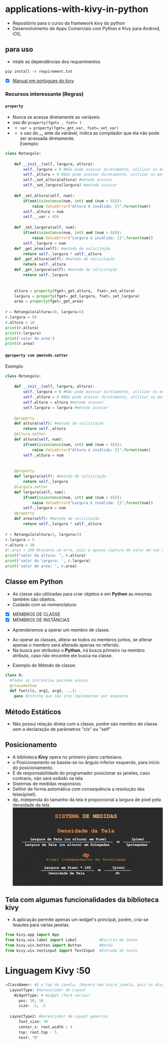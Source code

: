 # applications-with-kivy-in-python
- Repositório para o curso da framework kivy do python
- Desenvolvimento de Apps Comerciais com Python e Kivy para Android, iOS,

## para uso
* intale as dependências dos requerimentos
```shell
pip install -r requirement.txt
```
- [x] [Manual em portugues do kivy](kivy-pt_br-excript.pdf)

### Recursos interessante (Regras)
#### ```property```
- Nunca se acessa diretamente as variáveis.
- uso do ```property(fget= , fset= )``` </br>
- - ```var = property(fget=_get_var, fset=_set_var)```
- - o uso do __ ante da variável, indica as compilador que ela não pode ser acessada diretamente. </br>
Exemplo:
```python
class Retangulo:

    def __init__(self, largura, altura):
        self._largura = 0 #Não pode acessar diretamente, utilizar os metodos acessores
        self._altura = 0 #Não pode acessar diretamente, utilizar os metodos acessores
        self._set_altura(altura) #metodo acessor
        self._set_largura(largura) #metodo acessor

    def _set_altura(self, num):
        if(not(isinstance(num, int) and (num > 0))):
            raise ValueError("Altura é inválida: {}".format(num))
        self._altura = num
        self.__var = 456

    def _set_largura(self, num):
        if(not(isinstance(num, int) and (num > 0))):
            raise ValueError("Largura é inválida: {}".format(num))
        self._largura = num
    def _get_area(self): #metodo de solicitação
        return self._largura * self._altura
    def _get_altura(self): #metodo de solicitação
        return self._altura
    def _get_largura(self): #metodo de solicitação
        return self._largura


    altura = property(fget=_get_altura,  fset=_set_altura)
    largura = property(fget=_get_largura, fset=_set_largura)
    area = property(fget=_get_area)

r = Retangulo(altura=10, largura=5)
r.largura = 50
r.altura = 10
print(r.altura)
print(r.largura)
print('valor de area')
print(r.area)
```


#### ```@property com @metodo.setter```
Exemplo
```Python
class Retangulo:

    def __init__(self, largura, altura):
        self._largura = 0 #Não pode acessar diretamente, utilizar os metodos acessores
        self._altura = 0 #Não pode acessar diretamente, utilizar os metodos acessores
        self.altura = altura #metodo acessor
        self.largura = largura #metodo acessor

    @property
    def altura(self): #metodo de solicitação
        return self._altura
    @altura.setter
    def altura(self, num):
        if(not(isinstance(num, int) and (num > 0))):
            raise ValueError("Altura é inválida: {}".format(num))
        self._altura = num


    @property
    def largura(self): #metodo de solicitação
        return self._largura
    @largura.setter
    def largura(self, num):
        if(not(isinstance(num, int) and (num > 0))):
            raise ValueError("Largura é inválida: {}".format(num))
        self._largura = num
    @property
    def area(self): #metodo de solicitação
        return self._largura * self._altura

r = Retangulo(altura=5, largura=5)
r.largura = 5
r.altura = 10
#r.area = 100 #Levanta um erro, pois é apenas captura de valor em vez de setar valor.
print("valor da altura: ", r.altura)
print('valor da largura: ', r.largura)
print('valor de area: ', r.area)
```
## Classe em Python
- As classe são utilizadas para criar objetos e em __Python__ as mesmas também são objetos.
- Cuidado com as nomenclatura:
- [x] MEMBROS DE CLASSE
- [x] MEMBROS DE INSTÂNCIAS
- Aprenderemos a operar um membro de classe.

* Ao operar as classes, altera-se todos os membros juntos, se alterar apenas o membro será alterado apenas no referido.
* Na busca por atributos o __Python__, irá busca primeiro na membro atributo, caso não encontre ele busca na classe.


- Exemplo de Método de classe:
```python
class A:
  #Todas as instancias possuem acesso
  @classmethod
  def fun(cls, arg1, arg2, ...):
    pass #Informa que não irei implementar por enquanto

```
## Método Estáticos
- Não possui relação direta com a classe, porém são membro de classe. sem a declaração de parâmetros "cls" ou "self"
## Posicionamento
- A biblioteca __Kivy__ opera no primeiro plano cartesiano.
- o Posicionamento se baseia-se no ângulo inferior esquerdo, para início do posicionamento.
- É de responsabilidade do programador posicionar as janelas, caso contrario, não será exibido na tela
- Sistemas de medidas responsivo.
- Definir de forma automática com consequência a resolução das telas(pixel).
- dp, independa do tamanho da tela é proporcional a largura de pixel pela densidade da tela.
![dp](figure/dp.png)

## Tela com algumas funcionalidades da biblioteca __kivy__
- A aplicação permite apenas um widget's principal, porém, cria-se leiautes para várias janelas.
```python
from kivy.app import App
from kivy.uix.label import Label          #Escrita de texto
from kivy.uix.button import Button        #Botão
from kivy.uix.textinput import TextInput  #Entrada de texto

```




# Linguagem __Kivy__ :50

```python
<ClassName>: #É o top da janela, (Haverá uma única janela, pois os dispositivos moveis usam apenas uma janela)
  LayoutType: #Gerenciador de Layout
    WidgetType: # Widget (Terá vários)
      pos: 10, 10
      size: .5, .5

  LayoutType2: #Gerenciador de Layout generico
      font_size: 70
      center_x: root.width / 4
      top: root.top - 5
      text: "0"

```
